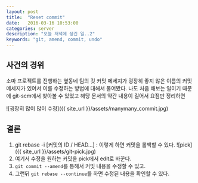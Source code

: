 ```yaml
---
layout: post
title:  "Reset commit"
date:   2016-03-16 10:53:00
categories: server
description: "오늘 저녁에 생긴 일..2"
keywords: "git, amend, commit, undo"
---
```


## 사건의 경위

소마 프로젝트를 진행하는 옆동네 팀의 깃 커밋 메세지가 굉장히 좋지 않은 이름의 커밋 메세지가 있어서 이를 수정하는 방법에 대해서 물어봤다.
나도 처음 해보는 일이기 때문에 git-scm에서 찾아볼 수 있었고 해당 문서의 약간 내용이 길어서 요점만 정리하면

![굉장히 많이 많이 수정]({{ site_url }}/assets/manymany_commit.jpg)

## 결론

1. git rebase -i [커밋의 ID / HEAD...] :  이렇게 하면 커밋을 롤백할 수 있다.
![pick]({{ site_url }}/assets/git-pick.jpg)
1. 여기서 수정을 원하는 커밋을 pick에서 edit로 바꾼다.
1. ```git commit --amend```를 통해서 커밋 내용을 수정할 수 있고.
1. 그런뒤 ```git rebase --continue```를 하면 수정된 내용을 확인할 수 있다.
